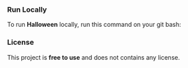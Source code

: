 ### Run Locally

To run **Halloween** locally, run this command on your git bash:

### License

This project is **free to use** and does not contains any license.
